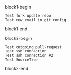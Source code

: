 block1-begin

	Test fork update repo
	Test new email in git config


block1-end


block2-begin

	Test outgoing pull-request
	Test ssh connection
	Test ssh connection #2
	Test SourceTree

block3-end